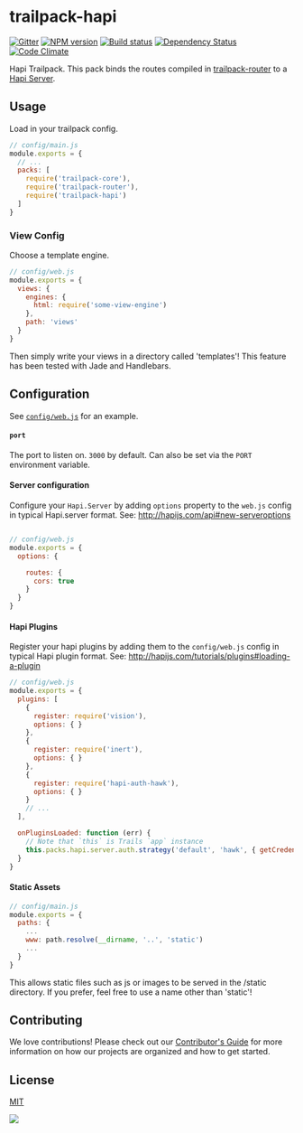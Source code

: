 # trailpack-hapi

[![Gitter][gitter-image]][gitter-url]
[![NPM version][npm-image]][npm-url]
[![Build status][ci-image]][ci-url]
[![Dependency Status][daviddm-image]][daviddm-url]
[![Code Climate][codeclimate-image]][codeclimate-url]

Hapi Trailpack. This pack binds the routes compiled in [trailpack-router](https://github.com/trailsjs/trailpack-router)
to a [Hapi Server](http://hapijs.com/api#server).

## Usage
Load in your trailpack config.

```js
// config/main.js
module.exports = {
  // ...
  packs: [
    require('trailpack-core'),
    require('trailpack-router'),
    require('trailpack-hapi')
  ]
}
```

### View Config
Choose a template engine.

```js
// config/web.js
module.exports = {
  views: {
    engines: {
      html: require('some-view-engine')
    },
    path: 'views'
  }
}
``````

Then simply write your views in a directory called 'templates'! This feature has been tested with Jade and Handlebars.

## Configuration
See [`config/web.js`](https://github.com/trailsjs/trails-example-app/blob/master/config/web.js) for an example.

#### `port`
The port to listen on. `3000` by default. Can also be set via the `PORT` environment variable.

#### Server configuration
Configure your `Hapi.Server` by adding `options` property to the `web.js` config in typical
Hapi.server format. See: http://hapijs.com/api#new-serveroptions

```js

// config/web.js
module.exports = {
  options: {

    routes: {
      cors: true
    }
  }
}
```

#### Hapi Plugins
Register your hapi plugins by adding them to the `config/web.js` config in typical Hapi
plugin format. See: http://hapijs.com/tutorials/plugins#loading-a-plugin

```js
// config/web.js
module.exports = {
  plugins: [
    {
      register: require('vision'),
      options: { }
    },
    {
      register: require('inert'),
      options: { }
    },
    {
      register: require('hapi-auth-hawk'),
      options: { }
    }
    // ...
  ],

  onPluginsLoaded: function (err) {
    // Note that `this` is Trails `app` instance
    this.packs.hapi.server.auth.strategy('default', 'hawk', { getCredentialsFunc: getCredentials });
  }
}
```

#### Static Assets
```js
// config/main.js
module.exports = {
  paths: {
    ...
    www: path.resolve(__dirname, '..', 'static')
    ...
  }
}
```
This allows static files such as js or images to be served in the /static directory.
If you prefer, feel free to use a name other than 'static'!

## Contributing
We love contributions! Please check out our [Contributor's Guide](https://github.com/trailsjs/trails/blob/master/.github/CONTRIBUTING.md) for more
information on how our projects are organized and how to get started.

## License
[MIT](https://github.com/trailsjs/trailpack-hapi/blob/master/LICENSE)

<img src="http://i.imgur.com/dCjNisP.png">

[npm-image]: https://img.shields.io/npm/v/trailpack-hapi.svg?style=flat-square
[npm-url]: https://npmjs.org/package/trailpack-hapi
[ci-image]: https://img.shields.io/travis/trailsjs/trailpack-hapi/master.svg?style=flat-square
[ci-url]: https://travis-ci.org/trailsjs/trailpack-hapi
[daviddm-image]: http://img.shields.io/david/trailsjs/trailpack-hapi.svg?style=flat-square
[daviddm-url]: https://david-dm.org/trailsjs/trailpack-hapi
[codeclimate-image]: https://img.shields.io/codeclimate/github/trailsjs/trailpack-hapi.svg?style=flat-square
[codeclimate-url]: https://codeclimate.com/github/trailsjs/trailpack-hapi
[gitter-image]: http://img.shields.io/badge/+%20GITTER-JOIN%20CHAT%20%E2%86%92-1DCE73.svg?style=flat-square
[gitter-url]: https://gitter.im/trailsjs/trails

